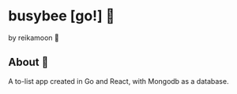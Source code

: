# busybee [go!] :bee:
by reikamoon :ribbon:

## About :bee:
A to-list app created in Go and React, with Mongodb as a database.

